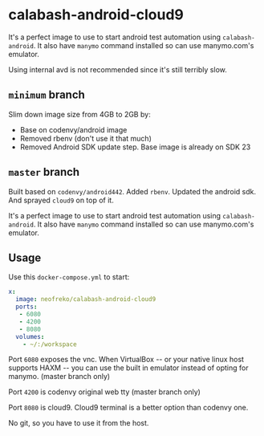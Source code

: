 # calabash-android-cloud9
It's a perfect image to use to start android test automation using `calabash-android`. It also have `manymo` command installed so can use manymo.com's emulator.

Using internal avd is not recommended since it's still terribly slow.

## `minimum` branch
Slim down image size from 4GB to 2GB by:
* Base on codenvy/android image
* Removed rbenv (don't use it that much)
* Removed Android SDK update step. Base image is already on SDK 23

## `master` branch
Built based on `codenvy/android442`. Added `rbenv`. Updated the android sdk. And sprayed `cloud9` on top of it.

It's a perfect image to use to start android test automation using `calabash-android`. It also have `manymo` command installed so can use manymo.com's emulator.


## Usage
Use this `docker-compose.yml` to start:
```yml
x:
  image: neofreko/calabash-android-cloud9
  ports:
   - 6080
   - 4200
   - 8080
  volumes:
    - ~/:/workspace
```

Port `6080` exposes the vnc. When VirtualBox -- or your native linux host supports
HAXM -- you can use the built in emulator instead of opting for manymo. (master branch only)

Port `4200` is codenvy original web tty  (master branch only)

Port `8080` is cloud9. Cloud9 terminal is a better option than codenvy one.

No git, so you have to use it from the host.
